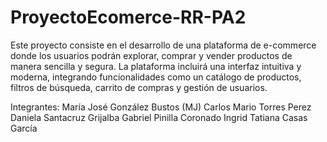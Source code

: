# ProyectoEcomerce-RR-PA2
Este proyecto consiste en el desarrollo de una plataforma de e-commerce donde los usuarios podrán explorar, comprar y vender productos de manera sencilla y segura. La plataforma incluirá una interfaz intuitiva y moderna, integrando funcionalidades como un catálogo de productos, filtros de búsqueda, carrito de compras y gestión de usuarios.

Integrantes:
María José González Bustos (MJ)
Carlos Mario Torres Perez
Daniela Santacruz Grijalba
Gabriel Pinilla Coronado
Ingrid Tatiana Casas García


